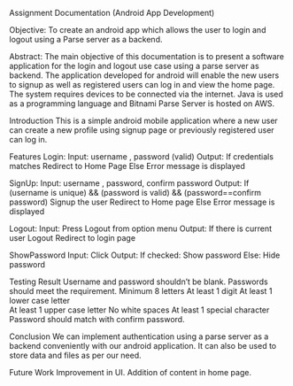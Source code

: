 Assignment Documentation
(Android App Development)

Objective:
To create an android app which allows the user to login and logout using a Parse server as a backend.

Abstract:
The main objective of this documentation is to present a software application for the login and logout use case using a parse server as backend. The application developed for android will enable the new users to signup as well as registered users can log in and view the home page. The system requires devices to be connected via the internet. Java is used as a programming language and Bitnami Parse Server is hosted on AWS.

Introduction
This is a simple android mobile application where a new user can create a new profile using signup page or previously registered user can log in.

Features
Login: 
Input: username , password (valid)
Output: 
	If credentials matches
		Redirect to Home Page
	Else
		Error message is displayed

SignUp:
Input: username , password, confirm password
Output:
	If (username is unique) && (password is valid) && (password==confirm password)
		Signup the user
		Redirect to Home page
	Else
		Error message is displayed



Logout:
Input: Press Logout from option menu
Output: 
	If there is current user
		Logout
		Redirect to login page

ShowPassword
Input: Click
Output: 
	If checked:
		Show password
	Else:
		Hide password

Testing Result
Username and password shouldn’t be blank.
Passwords should meet the requirement.
Minimum 8 letters
At least 1 digit
At least 1 lower case letter  
At least 1 upper case letter
No white spaces
At least 1 special character
Password should match with confirm password.


Conclusion
We can implement authentication using a parse server as a backend conveniently with our android application. It can also be used to store data and files as per our need.

Future Work
Improvement in UI.
Addition of content in home page.  
		
	
 




